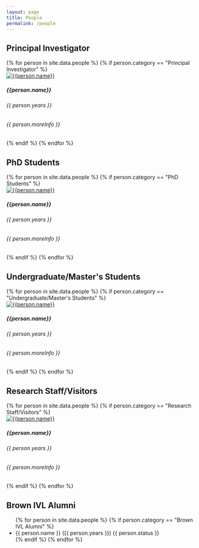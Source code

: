 ```yaml
---
layout: page
title: People
permalink: /people
---
```


## Principal Investigator

<div class="row people-category">
    {% for person in site.data.people %}
        {% if person.category == "Principal Investigator" %}
        <div class="person-item">
            <a href="{{person.link}}" target="_blank">
                <img class="card-img-top img-fluid" src="assets/{{ person.imgPath }}" alt="{{person.name}}">
            </a>
            <div class="card-body">
                <h5 class="card-title">{{person.name}}</h5>
                <div class="card-text"> 
                    <h6>{{ person.years }} </h6>
                    <h6>{{ person.moreInfo }} </h6>
                </div>
            </div>
        </div>
        {% endif %}
    {% endfor %}
</div>

<!-- <div class="people-category">
    {% for person in site.data.people %}
        {% if person.category == "Principal Investigator" %}
        <div class="row pi-about">
            <div class="col-sm pi-image">
                <a href="{{person.link}}" target="_blank">
                    <img class="img-fluid" src="assets/{{ person.imgPath }}" alt="{{person.name}}">
                </a>
            </div>
            <div class="col-sm pi-body">
                <h3>{{person.name}}</h3>
                <h5>{{ person.years }} </h5>
                <h5 class="bio">
                    I am an assistant professor in the <a href="https://cs.brown.edu/">Department of Computer Science</a> at Brown University. My research is in <b>3D computer vision and machine learning</b>. Specifically, I am interested in 3D spatiotemporal visual understanding of human physical interactions. I build methods for <a href="https://vcai.mpi-inf.mpg.de/projects/VNect/"> human-centric</a>, <a href="https://geometry.stanford.edu/projects/NOCS_CVPR2019/"> object-centric</a>, and <a href="https://storage.googleapis.com/pirk.io/index.html"> interaction-centric </a> understanding of our world from videos and images.
                </h5>
            </div>
        </div>
        {% endif %}
    {% endfor %}
</div> -->

## PhD Students

<div class="row people-category">
    {% for person in site.data.people %}
        {% if person.category == "PhD Students" %}
        <div class="person-item">
            <a href="{{person.link}}" target="_blank">
                <img class="card-img-top img-fluid" src="assets/{{ person.imgPath }}" alt="{{person.name}}">
            </a>
            <div class="card-body">
                <h5 class="card-title">{{person.name}}</h5>
                <div class="card-text"> 
                    <h6>{{ person.years }} </h6>
                    <h6>{{ person.moreInfo }} </h6>
                </div>
            </div>
        </div>
        {% endif %}
    {% endfor %}
</div>

## Undergraduate/Master's Students

<div class="row people-category">
    {% for person in site.data.people %}
        {% if person.category == "Undergraduate/Master's Students" %}
        <div class="person-item">
            <a href="{{person.link}}" target="_blank">
                <img class="card-img-top img-fluid" src="assets/{{ person.imgPath }}" alt="{{person.name}}">
            </a>
            <div class="card-body">
                <h5 class="card-title">{{person.name}}</h5>
                <div class="card-text"> 
                    <h6>{{ person.years }} </h6>
                    <h6>{{ person.moreInfo }} </h6>
                </div>
            </div>
        </div>
        {% endif %}
    {% endfor %}
</div>

## Research Staff/Visitors

<div class="row people-category">
    {% for person in site.data.people %}
        {% if person.category == "Research Staff/Visitors" %}
        <div class="person-item">
            <a href="{{person.link}}" target="_blank">
                <img class="card-img-top img-fluid" src="assets/{{ person.imgPath }}" alt="{{person.name}}">
            </a>
            <div class="card-body">
                <h5 class="card-title">{{person.name}}</h5>
                <div class="card-text"> 
                    <h6>{{ person.years }} </h6>
                    <h6>{{ person.moreInfo }} </h6>
                </div>
            </div>
        </div>
        {% endif %}
    {% endfor %}
</div>

## Brown IVL Alumni

<ul>
    {% for person in site.data.people %} 
        {% if person.category == "Brown IVL Alumni" %}
        <li>
            {{ person.name }}
            ({{ person.years }}) 
            {{ person.status }}
        </li>
        {% endif %}
    {% endfor %}
</ul>

<!-- TODO: style items -->
